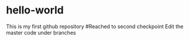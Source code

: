 # hello-world
This is my first github repository 
#Reached to second checkpoint
Edit the master code under branches
